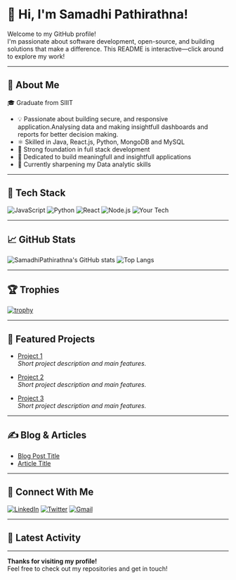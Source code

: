 # 👋 Hi, I'm Samadhi Pathirathna!

Welcome to my GitHub profile!  
I'm passionate about software development, open-source, and building solutions that make a difference. This README is interactive—click around to explore my work!

---

## 🚀 About Me

🎓 Graduate from SlIIT 

- 💡 Passionate about building secure, and  responsive application.Analysing data and making insightfull dashboards and reports for better decision making.
- ⚛️ Skilled in Java, React.js, Python, MongoDB and MySQL
- 🔁 Strong foundation in full stack development
- 🎨 Dedicated to build meaningfull and insightfull applications
- 🌱 Currently sharpening my Data analytic skills

---

## 🧰 Tech Stack

![JavaScript](https://img.shields.io/badge/-JavaScript-black?style=flat-square&logo=javascript)
![Python](https://img.shields.io/badge/-Python-black?style=flat-square&logo=python)
![React](https://img.shields.io/badge/-React-black?style=flat-square&logo=react)
![Node.js](https://img.shields.io/badge/-Node.js-black?style=flat-square&logo=node.js)
![Your Tech](https://img.shields.io/badge/-YourTech-black?style=flat-square&logo=yourtech)

---

## 📈 GitHub Stats

![SamadhiPathirathna's GitHub stats](https://github-readme-stats.vercel.app/api?username=SamadhiPathirathna&show_icons=true&theme=radical)
![Top Langs](https://github-readme-stats.vercel.app/api/top-langs/?username=SamadhiPathirathna&layout=compact&theme=radical)

---

## 🏆 Trophies

[![trophy](https://github-profile-trophy.vercel.app/?username=SamadhiPathirathna&theme=onedark)](https://github.com/ryo-ma/github-profile-trophy)

---

## 📂 Featured Projects

<!-- Replace the repo links with your own repositories -->
- [Project 1](https://github.com/SamadhiPathirathna/project1)  
  *Short project description and main features.*

- [Project 2](https://github.com/SamadhiPathirathna/project2)  
  *Short project description and main features.*

- [Project 3](https://github.com/SamadhiPathirathna/project3)  
  *Short project description and main features.*

---

## ✍️ Blog & Articles

<!-- Add your blog posts or articles here -->
- [Blog Post Title](https://yourblog.com/post)
- [Article Title](https://medium.com/@yourusername/article)

---

## 🤝 Connect With Me

[![LinkedIn](https://img.shields.io/badge/-LinkedIn-blue?style=flat-square&logo=Linkedin&logoColor=white&link=https://www.linkedin.com/in/yourusername/)](https://www.linkedin.com/in/yourusername/)
[![Twitter](https://img.shields.io/badge/-Twitter-blue?style=flat-square&logo=Twitter&logoColor=white&link=https://twitter.com/yourusername)](https://twitter.com/yourusername)
[![Gmail](https://img.shields.io/badge/-Gmail-red?style=flat-square&logo=Gmail&logoColor=white&link=mailto:your.email@gmail.com)](mailto:your.email@gmail.com)

---

## 📝 Latest Activity

<!--START_SECTION:activity-->
<!-- You can use tools like https://github.com/Readme-Workflows/Readme-Activity-Stats to automate this section -->
<!--END_SECTION:activity-->

---

**Thanks for visiting my profile!**  
Feel free to check out my repositories and get in touch!
